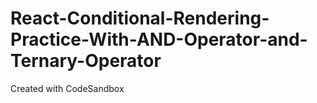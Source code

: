 # React-Conditional-Rendering-Practice-With-AND-Operator-and-Ternary-Operator
Created with CodeSandbox
